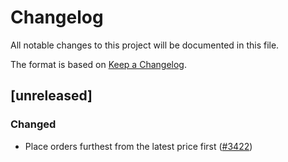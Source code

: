 # Changelog
All notable changes to this project will be documented in this file.

The format is based on [Keep a Changelog](https://keepachangelog.com/en/1.0.0/).

## [unreleased]

### Changed

- Place orders furthest from the latest price first ([#3422](https://github.com/open-ic/open-chat/pull/3422))
